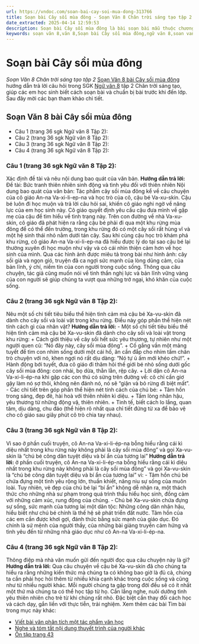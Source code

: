 ```yaml
---
url: https://vndoc.com/soan-bai-cay-soi-mua-dong-313766
title: Soạn bài Cây sồi mùa đông - Soạn Văn 8 Chân trời sáng tạo tập 2 - VnDoc.com
date_extracted: 2025-04-14 12:59:53
description: Soạn bài Cây sồi mùa đông là bài soạn bài mẫu thuộc chương trình Ngữ văn lớp 8 Chân trời sáng tạo, học kì 2. Mời các bạn cùng tham khảo bài soạn để chuẩn bị cho bài học sắp tới của mình.
keywords: soạn văn 8,văn 8,Soạn bài Cây sồi mùa đông,ngữ văn 8,soan van 8,soạn văn lớp 8,giải văn 8,soạn văn 8 tập 2,soạn văn 8 Cây sồi mùa đông,soạn Cây sồi mùa đông,soạn văn 8 chân trời sáng tạo,văn 8 chân trời sáng tạo,ngữ văn 8 chân trời sáng tạo,Đảo Sơn Ca,soạn bài Cây sồi mùa đông ngữ văn 8 ctst,soạn văn 8 ctst
---
```


# Soạn bài Cây sồi mùa đông
 _Soạn Văn 8 Chân trời sáng tạo tập 2_
[Soạn Văn 8 bài Cây sồi mùa đông](<https://vndoc.com/soan-bai-cay-soi-mua-dong-313766>) hướng dẫn trả lời câu hỏi trong SGK [Ngữ văn 8](<https://vndoc.com/ngu-van-lop8>) tập 2 Chân trời sáng tạo, giúp các em học sinh biết cách soạn bài và chuẩn bị bài trước khi đến lớp. Sau đây mời các bạn tham khảo chi tiết.
## Soạn Văn 8 bài Cây sồi mùa đông
  * Câu 1 \(trang 36 sgk Ngữ văn 8 Tập 2\): 
  * Câu 2 \(trang 36 sgk Ngữ văn 8 Tập 2\): 
  * Câu 3 \(trang 36 sgk Ngữ văn 8 Tập 2\): 
  * Câu 4 \(trang 36 sgk Ngữ văn 8 Tập 2\): 

### **Câu 1 \(trang 36 sgk Ngữ văn 8 Tập 2\):**
Xác định đề tài và nêu nội dung bao quát của văn bản.
**Hướng dẫn trả lời:**
Đề tài: Bức tranh thiên nhiên sinh động và tình yêu đối với thiên nhiên
Nội dung bao quát của văn bản: Tác phẩm cây sồi mùa đông kể về câu chuyện của cô giáo An-na Va-xi-li-ep-na và học trò của cô, cậu bé Va-xu-skin. Cậu bé luôn đi học muộn và trả lời câu hỏi sai, khiến cô giáo nghi ngờ về năng lực của em học sinh này. Cô giáo quyết định yêu cầu cậu đưa mình về gặp mẹ của cậu để tìm hiểu về tình trạng này. Trên con đường về nhà Va-xu-skin, cô giáo đã phát hiện ra rằng cậu bé phải đi qua một khu rừng mùa đông để có thể đến trường, trong khu rừng đó có một cây sồi rất hùng vĩ và một hệ sinh thái nhỏ nằm dưới tán cây. Sau khi cùng cậu học trò khám phá khu rừng, cô giáo An-na Va-xi-li-ep-na đã hiểu được lý do tại sao cậu bé lại thường xuyên đi học muộn như vậy và có cái nhìn thiện cảm hơn về học sinh của mình. Qua các hình ảnh được miêu tả trong bài như hình ảnh: cây sồi già và ngọn gió, truyện đã ca ngợi sức mạnh của lòng dũng cảm, của bản lĩnh, ý chí, niềm tin của con người trong cuộc sống. Thông qua câu chuyện, tác giả cũng muốn nói về tinh thần nghị lực và bản lĩnh vững vàng của con người sẽ giúp chúng ta vượt qua những trở ngại, khó khăn của cuộc sống.
### **Câu 2 \(trang 36 sgk Ngữ văn 8 Tập 2\):**
Nêu một số chi tiết tiêu biểu thể hiện tình cảm mà cậu bé Xa-vu-skin đã dành cho cây sồi và loài vật trong khu rừng. Điều này góp phần thể hiện nét tính cách gì của nhân vật?
**Hướng dẫn trả lời:**
\- Một số chi tiết tiêu biểu thể hiện tình cảm mà cậu bé Xa-vu-skin đã dành cho cây sồi và loài vật trong khu rừng:
\+ Cách giới thiệu về cây sồi hết sức yêu thương, tự nhiên như một người quen cũ: “Nó đây này, cây sồi mùa đông”.
\+ Cố gắng vần một mảng tuyết để tìm con nhím sống dưới một cái hố, ân cần đắp cho nhím tấm chăn trò chuyện với nó, khen ngợi nó rất dịu dàng: “Nó tự ủ ấm mới khéo chứ\!”.
\+ Hành động bới tuyết, đưa cô giáo đi thăm hỏi thế giới bé nhỏ sống dưới gốc cây sồi mùa đông: con nhái, bọ dừa, thằn lằn, rệp cây.
\+ Lời dặn cô An-na Va-xi-li-ép-na khi gặp các con thú có sừng trên đường về: cô chỉ cần giơ gậy làm nó sợ thôi, không nên đánh nó, nó sẽ “giận và bỏ rừng đi biệt mất”.
\- Các chi tiết trên góp phần thể hiện nét tính cách của chú bé:
\+ Tâm hồn trong sáng, đẹp đẽ, hài hoà với thiên nhiên kì diệu.
\+ Tấm lòng nhân hậu, yêu thương từ những động vậ, thiên nhiên.
\+ Tinh tế, biết cách lo lắng, quan tâm, dịu dàng, chu đáo \(thể hiện rõ nhất qua chỉ tiết đứng từ xa để bảo vệ cho cô giáo sau giây phút cô trò chia tay nhau\).
### **Câu 3 \(trang 36 sgk Ngữ văn 8 Tập 2\):**
Vì sao ở phần cuối truyện, cô An-na Va-xi-li-ép-na bỗng hiểu rằng cái kì diệu nhất trong khu rừng này không phải là cây sồi mùa đông” và gọi Xa-vu-skin là “chú bé công dân tuyệt diệu và bí ẩn của tương lai”
**Hướng dẫn trả lời:**
ở phần cuối truyện, cô An-na Va-xi-li-ép-na bỗng hiểu rằng cái kì diệu nhất trong khu rừng này không phải là cây sồi mùa đông” và gọi Xa-vu-skin là “chú bé công dân tuyệt diệu và bí ẩn của tương lai” vì:
\- Tâm hồn chú bé chứa đựng một tình yêu rộng lớn, thuần khiết, nâng niu sự sống của muôn loài. Tuy nhiên, vẻ đẹp của chú bé lại “bí ẩn” không dễ nhận ra, một thách thức cho những nhà sư phạm trong quá trình thấu hiểu học sinh, đồng cảm với những cảm xúc, rung động của chúng.
\- Chú bé Xa-vu-skin chứa đựng sự sống, sức mạnh của tương lai một dân tộc: Những công dân nhân hậu, hiểu biết như chú bé chính là thế hệ sẽ phát triển đất nước. Tâm hồn của các em cần được khơi gợi, đánh thức bằng sức mạnh của giáo dục. Đó chính là sứ mệnh của người thầy, của những bài giảng truyền cảm hứng và tình yêu đến từ những nhà giáo dục như cô An-na Va-xi-li-ép-na.
### **Câu 4 \(trang 36 sgk Ngữ văn 8 Tập 2\):**
Thông điệp mà nhà văn muốn gửi đến người đọc qua câu chuyện này là gì?
**Hướng dẫn trả lời:**
Qua câu chuyện về cậu bé Xa-vu-skin đã cho chúng ta hiểu ra rằng những kiến thức mà chúng ta có không bao giờ là đủ cả, chúng ta cần phải học hỏi thêm từ nhiều khía cạnh khác trong cuộc sống và cũng như từ nhiều người khác. Mỗi người chúng ta gặp trong đời đều sẽ có ít nhất một thứ mà chúng ta có thể học tập từ họ. Cần lắng nghe, nuôi dưỡng tình yêu thiên nhiên cho trẻ từ khi chúng rất nhỏ. Đặc biệt cần thay đổi cách học và cách dạy, gắn liền với thực tiễn, trải nghiệm.
Xem thêm các bài Tìm bài trong mục này khác:
  * [Viết bài văn phân tích một tác phẩm văn học](</soan-bai-viet-bai-van-phan-tich-mot-tac-pham-van-hoc-chan-troi-sang-tao-313769>)
  * [Nghe và tóm tắt nội dung thuyết trình của người khác](</soan-bai-nghe-va-tom-tat-noi-dung-thuyet-trinh-cua-nguoi-khac-chan-troi-sang-tao-313770>)
  * [Ôn tập trang 43](</soan-bai-on-tap-trang-43-313772>)

